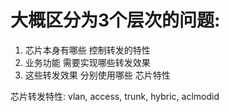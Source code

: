 # 大概区分为3个层次的问题:
1. 芯片本身有哪些 控制转发的特性
2. 业务功能 需要实现哪些转发效果
3. 这些转发效果 分别使用哪些 芯片特性


芯片转发特性:    vlan, access, trunk, hybric, aclmodid